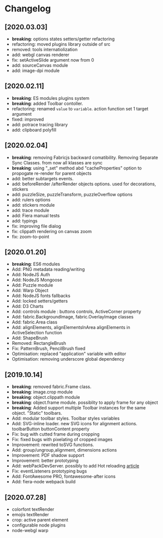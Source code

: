 # Changelog

## [2020.03.03]
- **breaking**: options states setters/getter refactoring
- refactoring: moved plugins library outside of src
- removed: tools internatiolization
- add: webgl canvas renderer
- fix: setActiveSlide argument now from 0
- add: sourceCanvas module
- add: image-dpi module

## [2020.02.11]
- **breaking**: ES modules plugins system
- **breaking**: added Toolbar contoller. 
- refactoring: renamed `value` to `variable`. action function set 1 target argument
- fixed: improved 
- add: potrace tracing library
- add: clipboard polyfill

## [2020.02.04]
- **breaking**: removing Fabricjs backward comatibility. Removing Separate Sync Classes. from now all klasses are sync
- **breaking**: using "_set" method abd "cacheProperties" option to propogate re-render for parent objects
- add: better subtargets events.
- add: beforeRender /afterRender objects options. used for decorations, stickers
- add: puzzleSize, puzzleTransform, puzzleOverflow options
- add: rulers options 
- add: stickers module
- add: trace module
- add: Fiera manual tests
- add: typings
- fix: improving file dialog
- fix: clippath rendering on canvas zoom
- fix: zoom-to-point

## [2020.01.20]

- **breaking**: ES6 modules
- Add: PNG metadata reading/writing
- Add: NodeJS Auth
- Add: NodeJS Mongoose
- Add: Puzzle module
- Add: Warp Object
- Add: NodeJS fonts fallbacks
- Add: locked setters/getters
- Add: D3 Charts
- Add: controls module : buttons controls, ActiveCorner property
- Add: fabric.BackgroundImage, fabric.OverlayImage classes
- Add: fabric.Area class
- Add: alignElements, alignElementsInArea alignElements in ActiveSelection function
- Add: ShapeBrush
- Removed: RectangleBrush
- Fix: PatternBrush, PencilBrush fixed
- Optimisation: replaced "application" variable with editor
- Optimisation: removing underscore global dependency

## [2019.10.14]

- **breaking**: removed fabric.Frame class. 
- **breaking**: image.crop module 
- **breaking**: object.clippath module
- **breaking**: object.frame module. possiblity to apply frame for any object
- **breaking**: Added support multiple Toolbar instances for the same object. "Static" toolbars. 
- Add: modular toolbar styles. Toolbar styles variables
- Add: SVG-inline loader. new SVG icons for alignment actions. toolbarButton buttonContent property
- Fix: bug with cutted frame during cropping
- Fix: fixed bugs with pixelating of cropped images
- Improvement: rewrited toSVG functions.
- Add: group/ungroup,alignment, dimensions actions
- Improvement: PDF shadow support
- Improvement: better prototyping
- Add: webPackDevServer. possibly to add Hot reloading [article](https://dev.to/riversun/how-to-run-webpack-dev-server-on-express-5ei9)
- Fix: eventListeners prototyping bugs
- Add: FontAwesome PRO, fontawesome-after icons
- Add: fiera-node webpack build




## [2020.07.28]
- colorfont textRender
- emojis textRender
- crop: active parent element
- configurable node plugins
- node-webgl warp